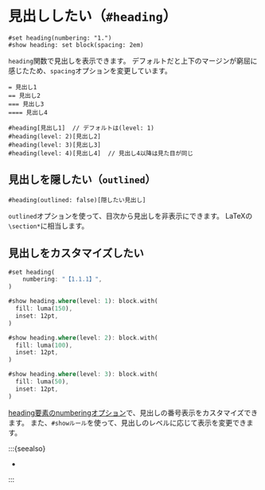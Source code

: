 # 見出ししたい（``#heading``）

```typst
#set heading(numbering: "1.")
#show heading: set block(spacing: 2em)
```

``heading``関数で見出しを表示できます。
デフォルトだと上下のマージンが窮屈に感じたため、``spacing``オプションを変更しています。

```typst
= 見出し1
== 見出し2
=== 見出し3
==== 見出し4

#heading[見出し1]  // デフォルトは(level: 1)
#heading(level: 2)[見出し2]
#heading(level: 3)[見出し3]
#heading(level: 4)[見出し4]  // 見出し4以降は見た目が同じ
```

## 見出しを隠したい（``outlined``）

```text
#heading(outlined: false)[隠したい見出し]
```

``outlined``オプションを使って、目次から見出しを非表示にできます。
LaTeXの``\section*``に相当します。

## 見出しをカスタマイズしたい

```rust
#set heading(
    numbering: "【1.1.1】",
)

#show heading.where(level: 1): block.with(
  fill: luma(150),
  inset: 12pt,
)

#show heading.where(level: 2): block.with(
  fill: luma(100),
  inset: 12pt,
)

#show heading.where(level: 3): block.with(
  fill: luma(50),
  inset: 12pt,
)
```

[heading要素のnumberingオプション](https://typst.app/docs/reference/meta/heading/)で、見出しの番号表示をカスタマイズできます。
また、``#showルール``を使って、見出しのレベルに応じて表示を変更できます。

:::{seealso}

- [](../latex/latex-section.md)

:::
